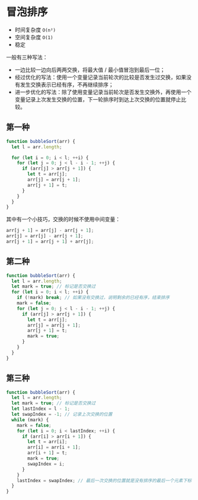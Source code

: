 # 冒泡排序

- 时间复杂度 `O(n²)`
- 空间复杂度 `O(1)`
- 稳定

一般有三种写法：

- 一边比较一边向后两两交换，将最大值 / 最小值冒泡到最后一位；
- 经过优化的写法：使用一个变量记录当前轮次的比较是否发生过交换，如果没有发生交换表示已经有序，不再继续排序；
- 进一步优化的写法：除了使用变量记录当前轮次是否发生交换外，再使用一个变量记录上次发生交换的位置，下一轮排序时到达上次交换的位置就停止比较。

## 第一种

```js
function bubbleSort(arr) {
  let l = arr.length;

  for (let i = 0; i < l; ++i) {
    for (let j = 0; j < l - i - 1; ++j) {
      if (arr[j] > arr[j + 1]) {
        let t = arr[j];
        arr[j] = arr[j + 1];
        arr[j + 1] = t;
      }
    }
  }
}
```

其中有一个小技巧，交换的时候不使用中间变量：

```js
arr[j + 1] = arr[j] - arr[j + 1];
arr[j] = arr[j] - arr[j + 1];
arr[j + 1] = arr[j + 1] + arr[j];
```

## 第二种

```js
function bubbleSort(arr) {
  let l = arr.length;
  let mark = true; // 标记是否交换过
  for (let i = 0; i < l; ++i) {
    if (!mark) break; // 如果没有交换过，说明剩余的已经有序，结束排序
    mark = false;
    for (let j = 0; j < l - i - 1; ++j) {
      if (arr[j] > arr[j + 1]) {
        let t = arr[j];
        arr[j] = arr[j + 1];
        arr[j + 1] = t;
        mark = true;
      }
    }
  }
}
```

## 第三种

```js
function bubbleSort(arr) {
  let l = arr.length;
  let mark = true; // 标记是否交换过
  let lastIndex = l - 1;
  let swapIndex = -1; // 记录上次交换的位置
  while (mark) {
    mark = false;
    for (let i = 0; i < lastIndex; ++i) {
      if (arr[i] > arr[i + 1]) {
        let t = arr[i];
        arr[i] = arr[i + 1];
        arr[i + 1] = t;
        mark = true;
        swapIndex = i;
      }
    }
    lastIndex = swapIndex; // 最后一次交换的位置就是没有排序的最后一个元素下标
  }
}
```

